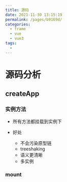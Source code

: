 ```yaml
---
title: 源码
date: 2021-11-30 13:15:19
permalink: /pages/b9169d/
categories:
  - frame
  - vue
  - vue3
tags:
  - 
---
```

# 源码分析

## createApp

### 实例方法

- 所有方法都挂载到实例下

- 好处
  - 不会污染原型链
  - treeshaking
  - 语义更清晰
  - 多实例

### mount
